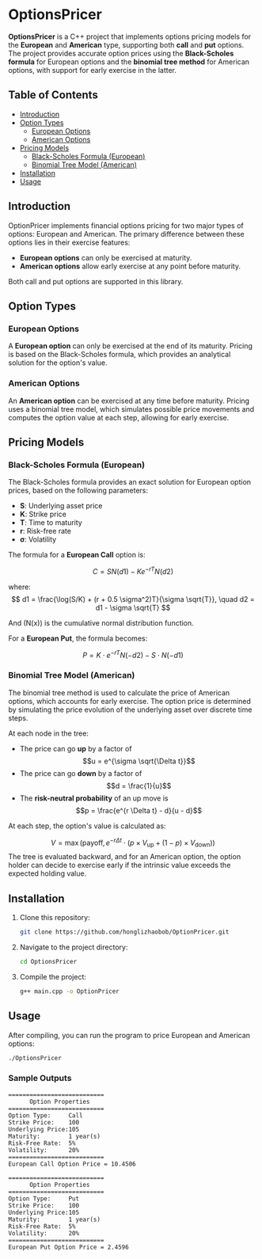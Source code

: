 
# OptionsPricer

**OptionsPricer** is a C++ project that implements options pricing models for the **European** and **American** type, supporting both **call** and **put** options. The project provides accurate option prices using the **Black-Scholes formula** for European options and the **binomial tree method** for American options, with support for early exercise in the latter.

## Table of Contents
- [Introduction](#introduction)
- [Option Types](#option-types)
  - [European Options](#european-options)
  - [American Options](#american-options)
- [Pricing Models](#pricing-models)
  - [Black-Scholes Formula (European)](#black-scholes-formula-european)
  - [Binomial Tree Model (American)](#binomial-tree-model-american)
- [Installation](#installation)
- [Usage](#usage)

## Introduction
OptionPricer implements financial options pricing for two major types of options: European and American. The primary difference between these options lies in their exercise features:
- **European options** can only be exercised at maturity.
- **American options** allow early exercise at any point before maturity.

Both call and put options are supported in this library.

## Option Types

### European Options
A **European option** can only be exercised at the end of its maturity. Pricing is based on the Black-Scholes formula, which provides an analytical solution for the option's value.

### American Options
An **American option** can be exercised at any time before maturity. Pricing uses a binomial tree model, which simulates possible price movements and computes the option value at each step, allowing for early exercise.

## Pricing Models

### Black-Scholes Formula (European)
The Black-Scholes formula provides an exact solution for European option prices, based on the following parameters:
- **S**: Underlying asset price
- **K**: Strike price
- **T**: Time to maturity
- **r**: Risk-free rate
- **σ**: Volatility

The formula for a **European Call** option is:

$$
C = S N(d1) - K e^{-rT} N(d2)
$$

where:
$$
d1 = \frac{\log(S/K) + (r + 0.5 \sigma^2)T}{\sigma \sqrt{T}}, \quad d2 = d1 - \sigma \sqrt{T}
$$

And \(N(x)\) is the cumulative normal distribution function.

For a **European Put**, the formula becomes:

$$
P = K \cdot e^{-rT} N(-d2) - S \cdot N(-d1)
$$

### Binomial Tree Model (American)
The binomial tree method is used to calculate the price of American options, which accounts for early exercise. The option price is determined by simulating the price evolution of the underlying asset over discrete time steps.

At each node in the tree:
- The price can go **up** by a factor of $$u = e^{\sigma \sqrt{\Delta t}}$$
- The price can go **down** by a factor of $$d = \frac{1}{u}$$
- The **risk-neutral probability** of an up move is $$p = \frac{e^{r \Delta t} - d}{u - d}$$

At each step, the option's value is calculated as:

$$
V = \max(\text{payoff}, e^{-r \Delta t}\cdot ( p \times V_{\text{up}} + (1 - p) \times V_{\text{down}}))
$$
The tree is evaluated backward, and for an American option, the option holder can decide to exercise early if the intrinsic value exceeds the expected holding value.

## Installation
1. Clone this repository:
   ```bash
   git clone https://github.com/honglizhaobob/OptionPricer.git
   ```
2. Navigate to the project directory:
   ```bash
   cd OptionsPricer
   ```
3. Compile the project:
   ```bash
   g++ main.cpp -o OptionPricer
   ```

## Usage
After compiling, you can run the program to price European and American options:

```bash
./OptionsPricer
```

### Sample Outputs
```
===========================
      Option Properties     
===========================
Option Type:     Call
Strike Price:    100
Underlying Price:105
Maturity:        1 year(s)
Risk-Free Rate:  5%
Volatility:      20%
===========================
European Call Option Price = 10.4506

===========================
      Option Properties     
===========================
Option Type:     Put
Strike Price:    100
Underlying Price:105
Maturity:        1 year(s)
Risk-Free Rate:  5%
Volatility:      20%
===========================
European Put Option Price = 2.4596
```

